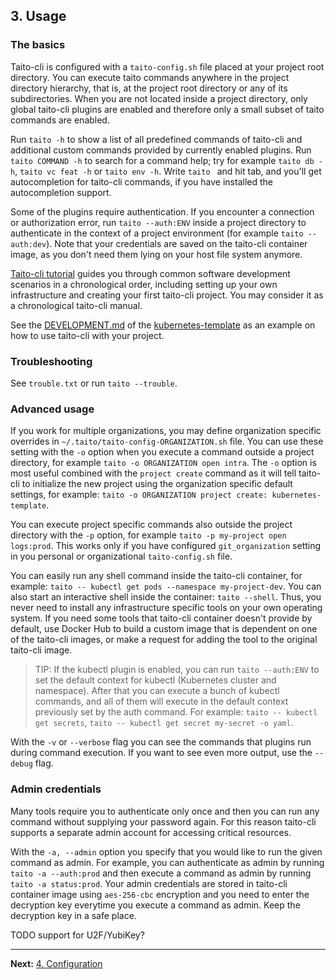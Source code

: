 ## 3. Usage

### The basics

Taito-cli is configured with a `taito-config.sh` file placed at your project root directory. You can execute taito commands anywhere in the project directory hierarchy, that is, at the project root directory or any of its subdirectories. When you are not located inside a project directory, only global taito-cli plugins are enabled and therefore only a small subset of taito commands are enabled.

Run `taito -h` to show a list of all predefined commands of taito-cli and additional custom commands provided by currently enabled plugins. Run `taito COMMAND -h` to search for a command help; try for example `taito db -h`, `taito vc feat -h` or `taito env -h`. Write `taito ` and hit tab, and you'll get autocompletion for taito-cli commands, if you have installed the autocompletion support.

Some of the plugins require authentication. If you encounter a connection or authorization error, run `taito --auth:ENV` inside a project directory to authenticate in the context of a project environment (for example `taito --auth:dev`). Note that your credentials are saved on the taito-cli container image, as you don't need them lying on your host file system anymore.

[Taito-cli tutorial](https://github.com/TaitoUnited/taito-cli/tree/dev/docs/tutorial/README.md) guides you through common software development scenarios in a chronological order, including setting up your own infrastructure and creating your first taito-cli project. You may consider it as a chronological taito-cli manual.

See the [DEVELOPMENT.md](https://github.com/TaitoUnited/server-template/blob/master/DEVELOPMENT.md) of the [kubernetes-template](https://github.com/TaitoUnited/server-template) as an example on how to use taito-cli with your project.

### Troubleshooting

See `trouble.txt` or run `taito --trouble`.

### Advanced usage

If you work for multiple organizations, you may define organization specific overrides in `~/.taito/taito-config-ORGANIZATION.sh` file. You can use these setting with the `-o` option when you execute a command outside a project directory, for example `taito -o ORGANIZATION open intra`. The `-o` option is most useful combined with the `project create` command as it will tell taito-cli to initialize the new project using the organization specific default settings, for example: `taito -o ORGANIZATION project create: kubernetes-template`.

You can execute project specific commands also outside the project directory with the `-p` option, for example `taito -p my-project open logs:prod`. This works only if you have configured `git_organization` setting in you personal or organizational `taito-config.sh` file.

You can easily run any shell command inside the taito-cli container, for example: `taito -- kubectl get pods --namespace my-project-dev`. You can also start an interactive shell inside the container: `taito --shell`. Thus, you never need to install any infrastructure specific tools on your own operating system. If you need some tools that taito-cli container doesn't provide by default, use Docker Hub to build a custom image that is dependent on one of the taito-cli images, or make a request for adding the tool to the original taito-cli image.

> TIP: If the kubectl plugin is enabled, you can run `taito --auth:ENV` to set the default context for kubectl (Kubernetes cluster and namespace). After that you can execute a bunch of kubectl commands, and all of them will execute in the default context previously set by the auth command. For example: `taito -- kubectl get secrets`, `taito -- kubectl get secret my-secret -o yaml`.

With the `-v` or `--verbose` flag you can see the commands that plugins run during command execution. If you want to see even more output, use the `--debug` flag.

### Admin credentials

Many tools require you to authenticate only once and then you can run any command without supplying your password again. For this reason taito-cli supports a separate admin account for accessing critical resources.

With the `-a, --admin` option you specify that you would like to run the given command as admin. For example, you can authenticate as admin by running `taito -a --auth:prod` and then execute a command as admin by running `taito -a status:prod`. Your admin credentials are stored in taito-cli container image using `aes-256-cbc` encryption and you need to enter the decryption key everytime you execute a command as admin. Keep the decryption key in a safe place.

TODO support for U2F/YubiKey?

---

**Next:** [4. Configuration](04-configuration.md)

